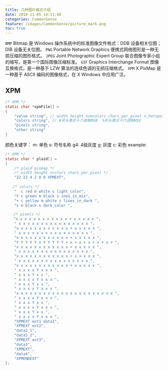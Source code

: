 ```yaml
---
title: 几种图片格式介绍
date: 2018-11-05 14:11:48
categories: CommonSense
feature: /images/CommonSense/picture_mark.png
toc: true
---
```


`BMP`
Bitmap 是 Windows 操作系统中的标准图像文件格式：DDB 设备相关位图；DIB 设备无关位图。
`PNG`
Portable Network Graphics 便携式网络图形是一种无损压缩的图形格式。
`JPEG`
Joint Photographic Expert Group 联合图像专家小组的缩写，是第一个国际图像压缩标准。
`GIF`
Graphics Interchange Format 图像互换格式，是一种基于 LZW 算法的连续色调的无损压缩格式。
`XPM`
X PixMap 是一种基于 ASCII 编码的图像格式，在 X Windows 中应用广泛。

<!-- More -->

## XPM
``` c
/* XPM */
static char *xpmFile[] =
{
    "value string", // width height numcolors chars_per_pixel x_hotspot y_hotspot XPMEXT
    "colors string", // #开头表示十六进制RGB  %开头表示十六进制HSV
    "pixels string",
    "other string"
}
```

颜色关键字：
m: 单色
s: 符号名称
g4: 4级灰度
g: 灰度
c: 彩色
example:
``` c
/* XPM */ 
static char * plaid[] =
{
    /* plaid pixmap */
    /* width height ncolors chars_per_pixel */
    "22 22 4 2 0 0 XPMEXT",
    
　　/* colors */
    "  c red m white s light_color",
    "Y c green m black s ines_in_mix",
    "+ c yellow m white s lines_in_dark ",
    "x m black s dark_color ",

　  /* pixels */
　  "x x x x x x x x x x x x + x x x x x ",
    " x x x x x x x x x x x x x x x x ",
    "x x x x x x x x x x x x + x x x x x ",
    " x x x x x x x x x x x x x x x x ",
    "x x x x x x x x x x x x + x x x x x ",
    "Y Y Y Y Y x Y Y Y Y Y + x + x + x + x + x + ",
    "x x x x x x x x x x x x + x x x x x ",
    " x x x x x x x x x x x x x x x x ",
    "x x x x x x x x x x x x + x x x x x ",
    " x x x x x x x x x x x x x x x x ",
    "x x x x x x x x x x x x + x x x x x ",
    " x x x x Y x x x ",
    " x x x Y x x ",
    " x x x x Y x x x ",
    " x x x Y x x ",
    " x x x x Y x x x ",
    "x x x x x x x x x x x x x x x x x x x x x x ",
    " x x x x Y x x x ",
    " x x x Y x x ",
    " x x x x Y x x x ",
    " x x x Y x x ",
    " x x x x Y x x x ",
    "XPMEXT ext1 data1",
    "XPMEXT ext2",
    "data2_1",
    "data2_2", 
    "XPMEXT ext3",
    "data3",
    "XPMEXT",
    "data4",
    "XPMENDEXT"
}; 
```

